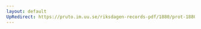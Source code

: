 ```yaml
---
layout: default
UpRedirect: https://pruto.im.uu.se/riksdagen-records-pdf/1880/prot-1880--ak--036/prot-1880--ak--036_045.pdf
---
```

